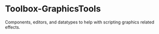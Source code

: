 # Toolbox-GraphicsTools
Components, editors, and datatypes to help with scripting graphics related effects.

